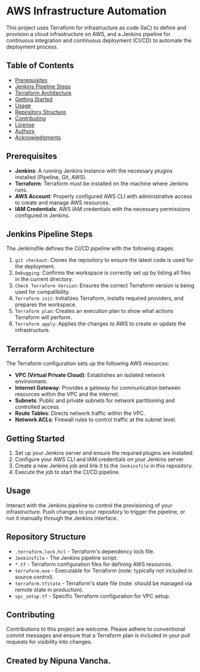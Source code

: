# AWS Infrastructure Automation

This project uses Terraform for infrastructure as code (IaC) to define and provision a cloud infrastructure on AWS, and a Jenkins pipeline for continuous integration and continuous deployment (CI/CD) to automate the deployment process.

## Table of Contents

- [Prerequisites](#prerequisites)
- [Jenkins Pipeline Steps](#jenkins-pipeline-steps)
- [Terraform Architecture](#terraform-architecture)
- [Getting Started](#getting-started)
- [Usage](#usage)
- [Repository Structure](#repository-structure)
- [Contributing](#contributing)
- [License](#license)
- [Authors](#authors)
- [Acknowledgments](#acknowledgments)

## Prerequisites

- **Jenkins**: A running Jenkins instance with the necessary plugins installed (Pipeline, Git, AWS).
- **Terraform**: Terraform must be installed on the machine where Jenkins runs.
- **AWS Account**: Properly configured AWS CLI with administrative access to create and manage AWS resources.
- **IAM Credentials**: AWS IAM credentials with the necessary permissions configured in Jenkins.

## Jenkins Pipeline Steps

The Jenkinsfile defines the CI/CD pipeline with the following stages:

1. `git checkout`: Clones the repository to ensure the latest code is used for the deployment.
2. `Debugging`: Confirms the workspace is correctly set up by listing all files in the current directory.
3. `Check Terraform Version`: Ensures the correct Terraform version is being used for compatibility.
4. `Terraform init`: Initializes Terraform, installs required providers, and prepares the workspace.
5. `Terraform plan`: Creates an execution plan to show what actions Terraform will perform.
6. `Terraform apply`: Applies the changes to AWS to create or update the infrastructure.

## Terraform Architecture

The Terraform configuration sets up the following AWS resources:

- **VPC (Virtual Private Cloud)**: Establishes an isolated network environment.
- **Internet Gateway**: Provides a gateway for communication between resources within the VPC and the internet.
- **Subnets**: Public and private subnets for network partitioning and controlled access.
- **Route Tables**: Directs network traffic within the VPC.
- **Network ACLs**: Firewall rules to control traffic at the subnet level.

## Getting Started

1. Set up your Jenkins server and ensure the required plugins are installed.
2. Configure your AWS CLI and IAM credentials on your Jenkins server.
3. Create a new Jenkins job and link it to the `Jenkinsfile` in this repository.
4. Execute the job to start the CI/CD pipeline.

## Usage

Interact with the Jenkins pipeline to control the provisioning of your infrastructure. Push changes to your repository to trigger the pipeline, or run it manually through the Jenkins interface.

## Repository Structure

- `.terraform.lock.hcl` - Terraform's dependency lock file.
- `Jenkinsfile` - The Jenkins pipeline script.
- `*.tf` - Terraform configuration files for defining AWS resources.
- `terraform.exe` - Executable for Terraform (note: typically not included in source control).
- `terraform.tfstate` - Terraform's state file (note: should be managed via remote state in production).
- `vpc_setup.tf` - Specific Terraform configuration for VPC setup.

## Contributing

Contributions to this project are welcome. Please adhere to conventional commit messages and ensure that a Terraform plan is included in your pull requests for visibility into changes.

## Created by Nipuna Vancha.
